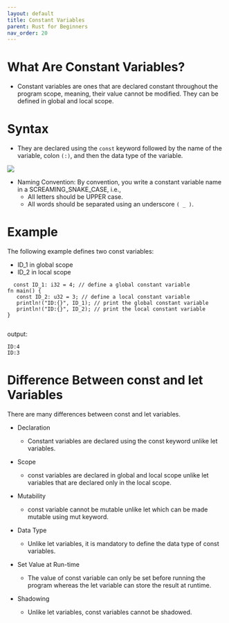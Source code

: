```yaml
---
layout: default
title: Constant Variables
parent: Rust for Beginners
nav_order: 20
---
```


# What Are Constant Variables? 

- Constant variables are ones that are declared constant throughout the program scope, meaning, their value cannot be modified. They can be defined 
in global and local scope.

# Syntax 
- They are declared using the `const` keyword followed by the name of the variable, colon `(:)`, and then the data type of the variable.

![](https://raw.githubusercontent.com/sangam14/RustLabs/master/img/const_syntax.png)


- Naming Convention: By convention, you write a constant variable name in a SCREAMING_SNAKE_CASE, i.e.,
     - All letters should be UPPER case.
     - All words should be separated using an underscore `( _ )`.
     
# Example
The following example defines two const variables:
   - ID_1 in global scope
   - ID_2 in local scope
   
   
   
 ```
   const ID_1: i32 = 4; // define a global constant variable
fn main() {
    const ID_2: u32 = 3; // define a local constant variable
    println!("ID:{}", ID_1); // print the global constant variable
    println!("ID:{}", ID_2); // print the local constant variable
}
   
 ```
 
output:
 ```
ID:4
ID:3

```

# Difference Between const and let Variables

There are many differences between const and let variables.

- Declaration 
    - Constant variables are declared using the const keyword unlike let variables.

- Scope
    - const variables are declared in global and local scope unlike let variables that are declared only in the local scope.

- Mutability
    - const variable cannot be mutable unlike let which can be made mutable using mut keyword.

- Data Type 
  -  Unlike let variables, it is mandatory to define the data type of const variables.

- Set Value at Run-time 
  - The value of const variable can only be set before running the program whereas the let variable can store the result at runtime.

- Shadowing 
  -  Unlike let variables, const variables cannot be shadowed.

